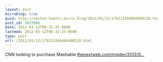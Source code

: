 ```yaml
---
layout: post
microblog: true
guid: http://vmstan-tweets.micro.blog/2012/03/12/179213260468400128.html
post_id: 3037906
date: 2012-03-12T08:32:25-0600
lastmod: 2012-03-12T08:32:25-0600
type: post
url: /2012/03/12/179213260468400128.html
---
```

CNN looking to purchase Mashable <a href="http://thenextweb.com/insider/2012/03/12/cnn-to-buy-social-media-blog-mashable-for-200-million-a-little-bird-tells-reuters-reporter/">thenextweb.com/insider/2012/0…</a>
